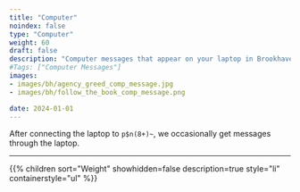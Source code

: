```yaml
---
title: "Computer"
noindex: false
type: "Computer"
weight: 60
draft: false
description: "Computer messages that appear on your laptop in Brookhaven RP by the Agency, Mr. B, and other sources."
#Tags: ["Computer Messages"]
images: 
- images/bh/agency_greed_comp_message.jpg
- images/bh/follow_the_book_comp_message.png

date: 2024-01-01
---
```



After connecting the laptop to `p$n(8+)~`, we occasionally get messages through the laptop.

---

{{% children sort="Weight" showhidden=false description=true style="li" containerstyle="ul" %}}